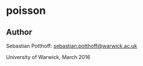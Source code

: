# poisson




Author
------
Sebastian Potthoff: <sebastian.potthoff@warwick.ac.uk>

University of Warwick, March 2016
